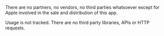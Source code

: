 There are no partners, no vendors, no third parties whatsoever except for Apple involved in the sale and distribution of this app. 

Usage is not tracked. There are no third party libraries, APIs or HTTP requests.
